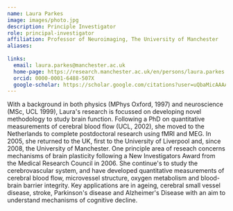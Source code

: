 ```yaml
---
name: Laura Parkes
image: images/photo.jpg
description: Principle Investigator
role: principal-investigator
affiliation: Professor of Neuroimaging, The University of Manchester
aliases:
  
links:
  email: laura.parkes@manchester.ac.uk
  home-page: https://research.manchester.ac.uk/en/persons/laura.parkes
  orcid: 0000-0001-6488-507X
  google-scholar: https://scholar.google.com/citations?user=uQbaMicAAAAJ&hl=en
---
```

With a background in both physics (MPhys Oxford, 1997) and neuroscience (MSc, UCL 1999), Laura's research is focussed on developing novel methodology to study brain function. Following a PhD on quantitative measurements of cerebral blood flow (UCL, 2002), she moved to the Netherlands to complete postdoctoral research using fMRI and MEG. In 2005, she returned to the UK, first to the University of Liverpool and, since 2008, the University of Manchester. One principle area of reseach concerns mechanisms of brain plasticity following a New Investigators Award from the Medical Research Council in 2006. She continue's to study the cerebrovascular system, and have developed quantitative measurements of cerebral blood flow, microvessel structure, oxygen metabolism and blood-brain barrier integrity. Key applications are in ageing, cerebral small vessel disease, stroke, Parkinson's disease and Alzheimer's Disease with an aim to understand mechanisms of cognitive decline.
